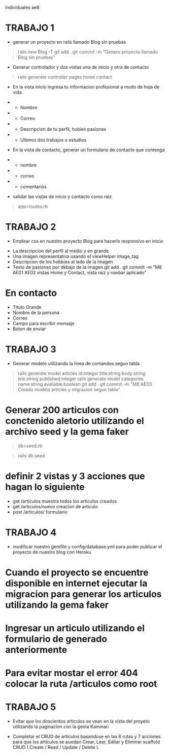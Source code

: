 individuales ae8
# TRABAJO 1
* generar un proyecto en rails llamado Blog sin pruebas
> rails new Blog -T
> git add .
> git commit -m "Genero proyecto llamado Blog sin pruebas"

* Generar controlador y dos vistas una de inicio y otra de contacto
> rails generate controller pages home contact

* En la vista inicio ingresa tu informacion profesional a modo de hoja de vida
* - Nombre
* - Correo
* - Descripcion de tu perfil, hobies pasiones
* - Ultimos dos trabajos o estudios

* En la vista de contacto, generar un formulario de contacto que contenga
* - nombre 
* - correo
* - comentarios

* validar las vistas de inicio y contacto como raiz
>app>routes.rb

###
# TRABAJO 2
* Emplear css en nuestro proyecto Blog para hacerlo responsivo en inicio
- La descripcion del perfil al medio y en grande
- Una imagen representativa usando el viewHelper image_tag
- Descripcion de los hobbies al lado de la imagen
- Texto de pasiones por debajo de la imagen
git add .
git commit -m "M8 AE01 AE02 vistas Home y Contact, vista raiz y navbar aplicado"

# En contacto
- Titulo Grande
- Nombre de la persona
- Correo 
- Campo para escribir mensaje
- Boton de enviar
###

# TRABAJO 3
* Generar modelo utilizando la linea de comandos segun tabla 
> rails generate model articles id:integer title:string body:string link:string published:integer
rails generate model categories name:string avaliable:boolean
git add .
git commit -m "M8 AE03 Creado modelo articles y migracion segun tabla"


# Generar 200 articulos con conctenido aletorio utilizando el archivo seed y la gema faker
>db>seed.rb

> rails db:seed

# definir 2 vistas y 3 acciones que hagan lo siguiente
- get /articulos 			muestra todos los articulos creados
- get /articulos/nuevo      creacion de articulo
- post /articulos/            formulario
###

# TRABAJO 4
* modificar nuestro gemfile y config/database.yml para poder publicar el proyecto de nuestro blog con Heroku

# Cuando el proyecto se encuentre disponible en internet ejecutar la migracion para generar los articulos utilizando la gema faker

# Ingresar un articulo utilizando el formulario de generado anteriormente

# Para evitar mostar el error 404 colocar la ruta /articulos como root
###

# TRABAJO 5
* Evitar que los doscientos articulos se vean en la vista del proyeto utilizando la paginacion con la gema Kaminari

* Completar el CRUD de articulos basandose en las 8 rutas y 7 acciones para que los articulos se puedan Crear, Leer, Editar y Eliminar
scaffold
CRUD ( Create / Read / Update / Delete ).

###
